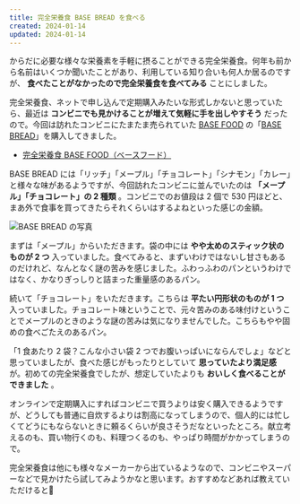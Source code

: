 ```yaml
---
title: 完全栄養食 BASE BREAD を食べる
created: 2024-01-14
updated: 2024-01-14
---
```


からだに必要な様々な栄養素を手軽に摂ることができる完全栄養食。何年も前から名前はいくつか聞いたことがあり、利用している知り合いも何人か居るのですが、 **食べたことがなかったので完全栄養食を食べてみる** ことにしました。

完全栄養食、ネットで申し込んで定期購入みたいな形式しかないと思っていたら、最近は **コンビニでも見かけることが増えて気軽に手を出しやすそう** だったので。今回は訪れたコンビニにたまたま売られていた [BASE FOOD](https://basefood.co.jp/) の「[BASE BREAD](https://shop.basefood.co.jp/products/basebread/)」を購入してきました。

- [完全栄養食 BASE FOOD（ベースフード）](https://basefood.co.jp/)

BASE BREAD には「リッチ」「メープル」「チョコレート」「シナモン」「カレー」と様々な味があるようですが、今回訪れたコンビニに並んでいたのは **「メープル」「チョコレート」の 2 種類** 。コンビニでのお値段は 2 個で 530 円ほどと、まあ外で食事を買ってきたらそれくらいはするよねといった感じの金額。

![BASE BREAD の写真](6c65cb6a-52a1-4bfd-4d65-84c442248c00)

まずは「メープル」からいただきます。袋の中には **やや太めのスティック状のものが 2 つ** 入っていました。食べてみると、まずいわけではないし甘さもあるのだけれど、なんとなく謎の苦みを感じました。ふわっふわのパンというわけではなく、かなりぎっしりと詰まった重量感のあるパン。

続いて「チョコレート」をいただきます。こちらは **平たい円形状のものが 1 つ** 入っていました。チョコレート味ということで、元々苦みのある味付けということでメープルのときのような謎の苦みは気になりませんでした。こちらもやや固めの食べごたえのあるパン。

「1 食あたり 2 袋？こんな小さい袋 2 つでお腹いっぱいにならんでしょ」などと思っていましたが、食べた感じがもったりとしていて **思っていたより満足感** が。初めての完全栄養食でしたが、想定していたよりも **おいしく食べることができました** 。

オンラインで定期購入にすればコンビニで買うよりは安く購入できるようですが、どうしても普通に自炊するよりは割高になってしまうので、個人的には忙しくてどうにもならないときに頼るくらいが良さそうだなといったところ。献立考えるのも、買い物行くのも、料理つくるのも、やっぱり時間がかかってしまうので。

完全栄養食は他にも様々なメーカーから出ているようなので、コンビニやスーパーなどで見かけたら試してみようかなと思います。おすすめなどあれば教えていただけると🙏
